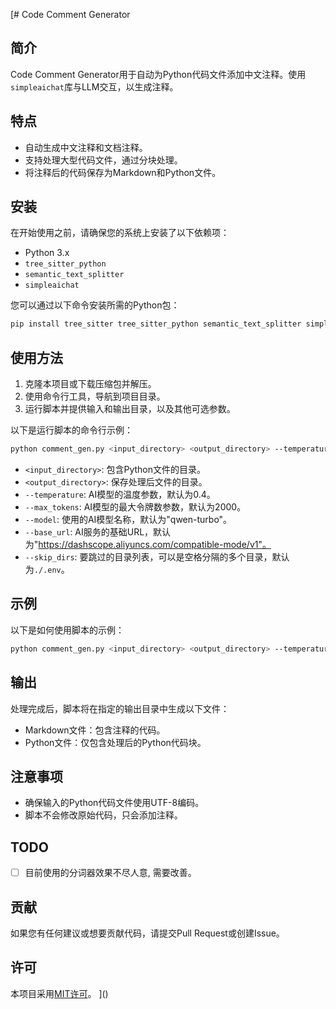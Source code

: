 [# Code Comment Generator

## 简介
Code Comment Generator用于自动为Python代码文件添加中文注释。使用`simpleaichat`库与LLM交互，以生成注释。

## 特点
- 自动生成中文注释和文档注释。
- 支持处理大型代码文件，通过分块处理。
- 将注释后的代码保存为Markdown和Python文件。

## 安装
在开始使用之前，请确保您的系统上安装了以下依赖项：
- Python 3.x
- `tree_sitter_python`
- `semantic_text_splitter`
- `simpleaichat`

您可以通过以下命令安装所需的Python包：
```bash
pip install tree_sitter tree_sitter_python semantic_text_splitter simpleaichat
```

## 使用方法
1. 克隆本项目或下载压缩包并解压。
2. 使用命令行工具，导航到项目目录。
3. 运行脚本并提供输入和输出目录，以及其他可选参数。

以下是运行脚本的命令行示例：
```bash
python comment_gen.py <input_directory> <output_directory> --temperature <value> --max_tokens <value> --model <model_name> --base_url <base_url>
```
- `<input_directory>`: 包含Python文件的目录。
- `<output_directory>`: 保存处理后文件的目录。
- `--temperature`: AI模型的温度参数，默认为0.4。
- `--max_tokens`: AI模型的最大令牌数参数，默认为2000。
- `--model`: 使用的AI模型名称，默认为"qwen-turbo"。
- `--base_url`: AI服务的基础URL，默认为"https://dashscope.aliyuncs.com/compatible-mode/v1"。
- `--skip_dirs`: 要跳过的目录列表，可以是空格分隔的多个目录，默认为`./.env`。

## 示例
以下是如何使用脚本的示例：

```bash
python comment_gen.py <input_directory> <output_directory> --temperature <value> --max_tokens <value> --model <model_name> --base_url <base_url> --skip_dirs <dir1> <dir2> ...
```

## 输出
处理完成后，脚本将在指定的输出目录中生成以下文件：
- Markdown文件：包含注释的代码。
- Python文件：仅包含处理后的Python代码块。

## 注意事项
- 确保输入的Python代码文件使用UTF-8编码。
- 脚本不会修改原始代码，只会添加注释。

## TODO
- [ ] 目前使用的分词器效果不尽人意, 需要改善。

## 贡献
如果您有任何建议或想要贡献代码，请提交Pull Request或创建Issue。

## 许可
本项目采用[MIT许可](LICENSE)。
]()